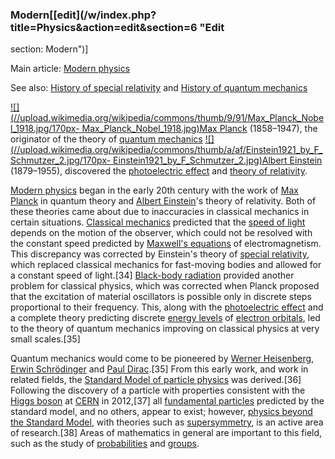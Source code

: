 ### Modern[[edit](/w/index.php?title=Physics&action=edit&section=6 "Edit
section: Modern")]

Main article: [Modern physics](/wiki/Modern\_physics "Modern physics")

See also: [History of special relativity](/wiki/History\_of\_special\_relativity
"History of special relativity") and [History of quantum
mechanics](/wiki/History\_of\_quantum\_mechanics "History of quantum mechanics")

[![](//upload.wikimedia.org/wikipedia/commons/thumb/9/91/Max\_Planck\_Nobel\_1918.jpg/170px-
Max\_Planck\_Nobel\_1918.jpg)](/wiki/File:Max\_Planck\_Nobel\_1918.jpg)[Max
Planck](/wiki/Max\_Planck "Max Planck") (1858–1947), the originator of the
theory of [quantum mechanics](/wiki/Quantum\_mechanics "Quantum mechanics")
[![](//upload.wikimedia.org/wikipedia/commons/thumb/a/af/Einstein1921\_by\_F\_Schmutzer\_2.jpg/170px-
Einstein1921\_by\_F\_Schmutzer\_2.jpg)](/wiki/File:Einstein1921\_by\_F\_Schmutzer\_2.jpg)[Albert
Einstein](/wiki/Albert\_Einstein "Albert Einstein") (1879–1955), discovered the
[photoelectric effect](/wiki/Photoelectric\_effect "Photoelectric effect") and
[theory of relativity](/wiki/Theory\_of\_relativity "Theory of relativity").

[Modern physics](/wiki/Modern\_physics "Modern physics") began in the early
20th century with the work of [Max Planck](/wiki/Max\_Planck "Max Planck") in
quantum theory and [Albert Einstein](/wiki/Albert\_Einstein "Albert
Einstein")'s theory of relativity. Both of these theories came about due to
inaccuracies in classical mechanics in certain situations. [Classical
mechanics](/wiki/Classical\_mechanics "Classical mechanics") predicted that the
[speed of light](/wiki/Speed\_of\_light "Speed of light") depends on the motion
of the observer, which could not be resolved with the constant speed predicted
by [Maxwell's equations](/wiki/Maxwell%27s\_equations "Maxwell's equations") of
electromagnetism. This discrepancy was corrected by Einstein's theory of
[special relativity](/wiki/Special\_relativity "Special relativity"), which
replaced classical mechanics for fast-moving bodies and allowed for a constant
speed of light.[34] [Black-body radiation](/wiki/Black-body\_radiation "Black-
body radiation") provided another problem for classical physics, which was
corrected when Planck proposed that the excitation of material oscillators is
possible only in discrete steps proportional to their frequency. This, along
with the [photoelectric effect](/wiki/Photoelectric\_effect "Photoelectric
effect") and a complete theory predicting discrete [energy
levels](/wiki/Energy\_levels "Energy levels") of [electron
orbitals](/wiki/Atomic\_orbital "Atomic orbital"), led to the theory of quantum
mechanics improving on classical physics at very small scales.[35]

Quantum mechanics would come to be pioneered by [Werner
Heisenberg](/wiki/Werner\_Heisenberg "Werner Heisenberg"), [Erwin
Schrödinger](/wiki/Erwin\_Schr%C3%B6dinger "Erwin Schrödinger") and [Paul
Dirac](/wiki/Paul\_Dirac "Paul Dirac").[35] From this early work, and work in
related fields, the [Standard Model of particle
physics](/wiki/Standard\_Model\_of\_particle\_physics "Standard Model of particle
physics") was derived.[36] Following the discovery of a particle with
properties consistent with the [Higgs boson](/wiki/Higgs\_boson "Higgs boson")
at [CERN](/wiki/CERN "CERN") in 2012,[37] all [fundamental
particles](/wiki/Fundamental\_particles "Fundamental particles") predicted by
the standard model, and no others, appear to exist; however, [physics beyond
the Standard Model](/wiki/Physics\_beyond\_the\_Standard\_Model "Physics beyond
the Standard Model"), with theories such as
[supersymmetry](/wiki/Supersymmetry "Supersymmetry"), is an active area of
research.[38] Areas of mathematics in general are important to this field,
such as the study of [probabilities](/wiki/Probability\_amplitude "Probability
amplitude") and [groups](/wiki/Group\_theory#Physics "Group theory").
